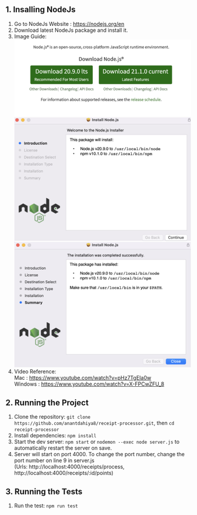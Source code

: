 ## 1. Insalling NodeJs
1. Go to NodeJs Website : https://nodejs.org/en
2. Download latest NodeJs package and install it.
3. Image Guide: <br />
![image info](./images/1.png)
![image info](./images/2.png)
![image info](./images/3.png)
4. Video Reference: <br />
Mac : https://www.youtube.com/watch?v=pHz7TgEIa0w <br />
Windows : https://www.youtube.com/watch?v=X-FPCwZFU_8

## 2. Running the Project
1. Clone the repository:
`git clone https://github.com/anantdahiya8/receipt-processor.git`, then `cd receipt-processor`
2. Install dependencies:
`npm install`
3. Start the dev server:
`npm start` or 
`nodemon --exec node server.js` to automatically restart the server on save.
4. Server will start on port 4000. To change the port number, change the port number on line 9 in server.js <br />(Urls: http://localhost:4000/receipts/process, http://localhost:4000/receipts/:id/points)


## 3. Running the Tests
1. Run the test:
`npm run test`
